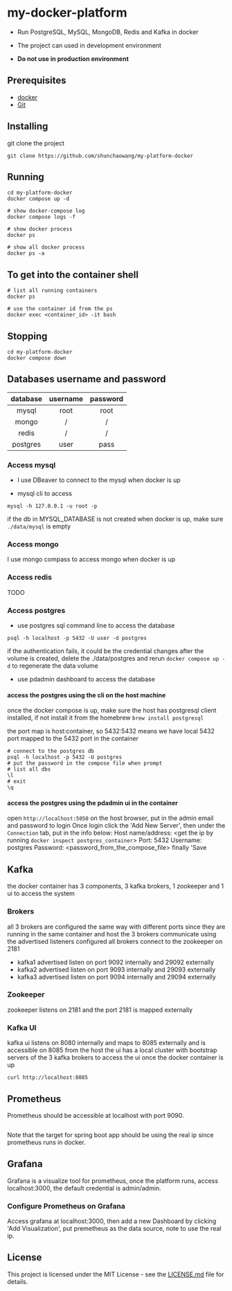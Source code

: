 # my-docker-platform

- Run PostgreSQL, MySQL, MongoDB, Redis and Kafka in docker

- The project can used in development environment

- **Do not use in production environment**

## Prerequisites

- [docker](https://docs.docker.com/install/)
- [Git](https://git-scm.com/)

## Installing

git clone the project

```shell
git clone https://github.com/shunchaowang/my-platform-docker
```

## Running

```shell
cd my-platform-docker
docker compose up -d

# show docker-compose log
docker compose logs -f

# show docker process
docker ps

# show all docker process
docker ps -a
```

## To get into the container shell

```shell
# list all running containers
docker ps

# use the container id from the ps
docker exec <container_id> -it bash
```

## Stopping

```shell
cd my-platform-docker
docker compose down
```

## Databases username and password

| database | username | password |
| :------: | :------: | :------: |
|  mysql   |   root   |   root   |
|  mongo   |    /     |    /     |
|  redis   |    /     |    /     |
| postgres |   user   |   pass   |

### Access mysql

- I use DBeaver to connect to the mysql when docker is up

- mysql cli to access

```
mysql -h 127.0.0.1 -u root -p
```

if the db in MYSQL_DATABASE is not created when docker is up, make sure `./data/mysql` is empty

### Access mongo

I use mongo compass to access mongo when docker is up

### Access redis

TODO

### Access postgres

- use postgres sql command line to access the database

```
psql -h localhost -p 5432 -U user -d postgres
```

if the authentication fails, it could be the credential changes after the volume is created, delete the ./data/postgres and rerun `docker compose up -d` to regenerate the data volume

- use pdadmin dashboard to access the database

#### access the postgres using the cli on the host machine

once the docker compose is up, make sure the host has postgresql client installed, if not install it from the homebrew `brew install postgresql`

the port map is host:container, so 5432:5432 means we have local 5432 port mapped to the 5432 port in the container

```shell
# connect to the postgres db
psql -h localhost -p 5432 -U postgres
# put the password in the compose file when prompt
# list all dbs
\l
# exit
\q

```

#### access the postgres using the pdadmin ui in the container

open `http://localhost:5050` on the host browser, put in the admin email and password to login
Once login click the 'Add New Server', then under the `Connection` tab, put in the info below:
Host name/address: <get the ip by running `docker inspect postgres_container`>
Port: 5432
Username: postgres
Password: <password_from_the_compose_file>
finally 'Save

## Kafka

the docker container has 3 components, 3 kafka brokers, 1 zookeeper and 1 ui to access the system

### Brokers

all 3 brokers are configured the same way with different ports since they are running in the same container and host
the 3 brokers communicate using the advertised listeners configured
all brokers connect to the zookeeper on 2181

- kafka1 advertised listen on port 9092 internally and 29092 externally
- kafka2 advertised listen on port 9093 internally and 29093 externally
- kafka3 advertised listen on port 9094 internally and 29094 externally

### Zookeeper

zookeeper listens on 2181 and the port 2181 is mapped externally

### Kafka UI

kafka ui listens on 8080 internally and maps to 8085 externally and is accessible on 8085 from the host
the ui has a local cluster with bootstrap servers of the 3 kafka brokers
to access the ui once the docker container is up

```
curl http://localhost:8085
```

## Prometheus

Prometheus should be accessible at localhost with port 9090.

```curl http://localhost:9090

```

Note that the target for spring boot app should be using the real ip since prometheus runs in docker.

## Grafana

Grafana is a visualize tool for prometheus, once the platform runs, access localhost:3000, the default credential is admin/admin.

### Configure Prometheus on Grafana

Access grafana at localhost:3000, then add a new Dashboard by clicking 'Add Visualization', put premetheus as the data source, note to use the real ip.

## License

This project is licensed under the MIT License - see the [LICENSE.md](https://github.com/shunchaowang/my-platform-docker/LICENSE) file for details.
